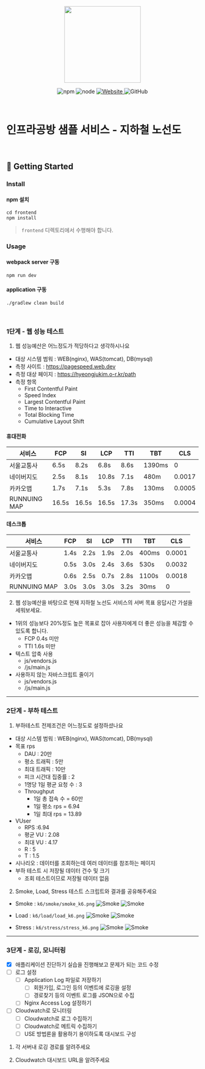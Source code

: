 <p align="center">
    <img width="200px;" src="https://raw.githubusercontent.com/woowacourse/atdd-subway-admin-frontend/master/images/main_logo.png"/>
</p>
<p align="center">
  <img alt="npm" src="https://img.shields.io/badge/npm-%3E%3D%205.5.0-blue">
  <img alt="node" src="https://img.shields.io/badge/node-%3E%3D%209.3.0-blue">
  <a href="https://edu.nextstep.camp/c/R89PYi5H" alt="nextstep atdd">
    <img alt="Website" src="https://img.shields.io/website?url=https%3A%2F%2Fedu.nextstep.camp%2Fc%2FR89PYi5H">
  </a>
  <img alt="GitHub" src="https://img.shields.io/github/license/next-step/atdd-subway-service">
</p>

<br>

# 인프라공방 샘플 서비스 - 지하철 노선도

<br>

## 🚀 Getting Started

### Install
#### npm 설치
```
cd frontend
npm install
```
> `frontend` 디렉토리에서 수행해야 합니다.

### Usage
#### webpack server 구동
```
npm run dev
```
#### application 구동
```
./gradlew clean build
```
<br>


### 1단계 - 웹 성능 테스트
1. 웹 성능예산은 어느정도가 적당하다고 생각하시나요
- 대상 시스템 범워 : WEB(nginx), WAS(tomcat), DB(mysql)
- 측정 사이트 : https://pagespeed.web.dev
- 측정 대상 페이지 : https://hyeongjukim.o-r.kr/path
- 측정 항목
    - First Contentful Paint
    - Speed Index
    - Largest Contentful Paint
    - Time to Interactive
    - Total Blocking Time
    - Cumulative Layout Shift

#### 휴대전화

| 서비스          | FCP   | SI    | LCP   | TTI   | TBT    | CLS    |
|---------------|-------|-------|-------|-------|--------|--------|
| 서울교통사         | 6.5s  | 8.2s  | 6.8s  | 8.6s  | 1390ms | 0      |
| 네이버지도         | 2.5s  | 8.1s  | 10.8s | 7.1s  | 480m   | 0.0017 |
| 카카오맵          | 1.7s  | 7.1s  | 5.3s  | 7.8s  | 130ms  | 0.0005 |
| RUNNUING MAP  | 16.5s | 16.5s | 16.5s | 17.3s | 350ms  | 0.0004 |

#### 데스크톱
| 서비스          | FCP  | SI   | LCP  | TTI  | TBT   | CLS    |
|--------------|------|------|------|------|-------|--------|
| 서울교통사        | 1.4s | 2.2s | 1.9s | 2.0s | 400ms | 0.0001 |
| 네이버지도        | 0.5s | 3.0s | 2.4s | 3.6s | 530s  | 0.0032 |
| 카카오맵         | 0.6s | 2.5s | 0.7s | 2.8s | 1100s | 0.0018 |
| RUNNUING MAP | 3.0s | 3.0s | 3.0s | 3.2s | 30ms  | 0      |

2. 웹 성능예산을 바탕으로 현재 지하철 노선도 서비스의 서버 목표 응답시간 가설을 세워보세요.
- 1위의 성능보다 20%정도 높은 목표로 잡아 사용자에게 더 좋은 성능을 체감할 수 있도록 합니다.
    - FCP 0.4s 미만
    - TTI 1.6s 미만
- 텍스트 압축 사용
    - js/vendors.js
    - /js/main.js
- 사용하지 않는 자바스크립트 줄이기
    - js/vendors.js
    - /js/main.js

---

### 2단계 - 부하 테스트
1. 부하테스트 전제조건은 어느정도로 설정하셨나요
- 대상 시스템 범워 : WEB(nginx), WAS(tomcat), DB(mysql)
- 목표 rps
  - DAU : 20만
  - 평소 트래픽 : 5만
  - 최대 트래픽 : 10만
  - 피크 시간대 집중률 : 2 
  - 1명당 1일 평균 요청 수 : 3
  - Throughput
    - 1일 총 접속 수 = 60만
    - 1일 평소 rps = 6.94
    - 1일 최대 rps = 13.89
- VUser
  - RPS :6.94 
  - 평균 VU : 2.08
  - 최대 VU : 4.17
  - R : 5
  - T : 1.5
- 시나리오 : 데이터를 조회하는데 여러 데이터를 참조하는 페이지
- 부하 테스트 시 저장될 데이터 건수 및 크기
  - 조회 테스트이므로 저장될 데이터 없음

2. Smoke, Load, Stress 테스트 스크립트와 결과를 공유해주세요

- Smoke : `k6/smoke/smoke_k6.png`
![Smoke](k6/smoke/smoke_k6.png)
![Smoke](k6/smoke/smoke_grafana.png)

- Load : `k6/load/load_k6.png`
![Smoke](k6/load/load_k6.png)
![Smoke](k6/load/load_grafana.png)

- Stress : `k6/stress/stress_k6.png`
![Smoke](k6/stress/stress_k6.png)
![Smoke](k6/stress/stress_grafana.png)

---

### 3단계 - 로깅, 모니터링
- [x] 애플리케이션 진단하기 실습을 진행해보고 문제가 되는 코드 수정
- [ ] 로그 설정
  - [ ] Application Log 파일로 저장하기
    - [ ] 회원가입, 로그인 등의 이벤트에 로깅을 설정
    - [ ] 경로찾기 등의 이벤트 로그를 JSON으로 수집
  - [ ] Nginx Access Log 설정하기
- [ ] Cloudwatch로 모니터링
  - [ ] Cloudwatch로 로그 수집하기
  - [ ] Cloudwatch로 메트릭 수집하기
  - [ ] USE 방법론을 활용하기 용이하도록 대시보드 구성
1. 각 서버내 로깅 경로를 알려주세요

2. Cloudwatch 대시보드 URL을 알려주세요
